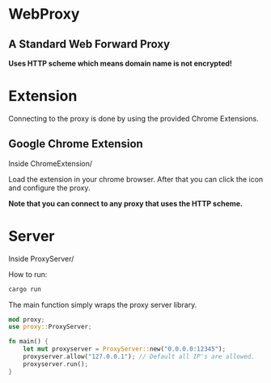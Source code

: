 # WebProxy
## A Standard Web Forward Proxy
**Uses HTTP scheme which means domain name is not encrypted!**
# Extension
Connecting to the proxy is done by using the provided Chrome Extensions.
## Google Chrome Extension
Inside ChromeExtension/

Load the extension in your chrome browser.
After that you can click the icon and configure the proxy.

**Note that you can connect to any proxy that uses the HTTP scheme.**
# Server
Inside ProxyServer/

How to run: 
```bash
cargo run
```

The main function simply wraps the proxy server library.
```rust
mod proxy;
use proxy::ProxyServer;

fn main() {
    let mut proxyserver = ProxyServer::new("0.0.0.0:12345");
    proxyserver.allow("127.0.0.1"); // Default all IP's are allowed.
    proxyserver.run();
}
```


